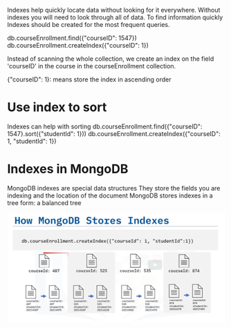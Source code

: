 Indexes help quickly locate data without looking for it everywhere.
Without indexes you will need to look through all of data.
To find information quickly
Indexes should be created for the most frequent queries.

db.courseEnrollment.find({"courseID": 1547})
db.courseEnrollment.createIndex({"courseID": 1})

Instead of scanning the whole collection, we create an index on the field 'courseID' in the course in the courseEnrollment collection.

{"courseID": 1}: means store the index in ascending order

# Use index to sort

Indexes can help with sorting
db.courseEnrollment.find({"courseID": 1547}.sort({"studentId": 1}))
db.courseEnrollment.createIndex({"courseID": 1, "studentId": 1})

# Indexes in MongoDB

MongoDB indexes are special data structures
They store the fields you are indexing and the location of the document
MongoDB stores indexes in a tree form: a balanced tree

![image](./mongo_index.png)


